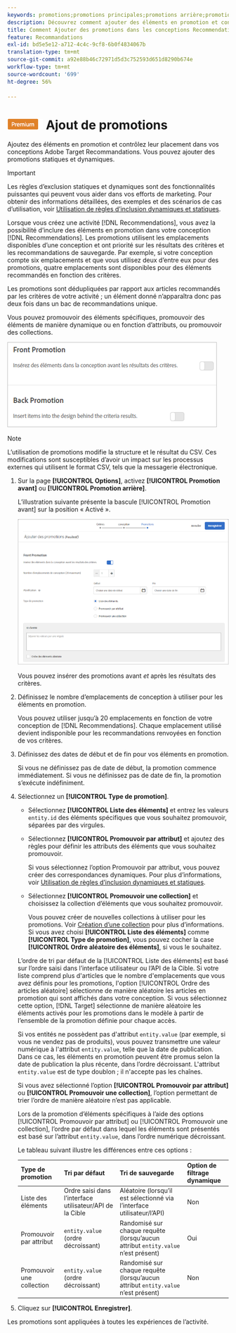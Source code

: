 ```yaml
---
keywords: promotions;promotions principales;promotions arrière;promotions type;liste d'articles;promotion par attribut;promotion d'une collection
description: Découvrez comment ajouter des éléments en promotion et contrôler leur emplacement dans vos conceptions de Recommendations [!DNL Target] Adobe. Vous pouvez ajouter des promotions statiques et dynamiques.
title: Comment Ajouter des promotions dans les conceptions Recommendations ?
feature: Recommandations
exl-id: bd5e5e12-a712-4c4c-9cf8-6b0f4834067b
translation-type: tm+mt
source-git-commit: a92e88b46c72971d5d3c752593d651d8290b674e
workflow-type: tm+mt
source-wordcount: '699'
ht-degree: 56%

---
```


# ![PREMIUM](/help/assets/premium.png) Ajout de promotions

Ajoutez des éléments en promotion et contrôlez leur placement dans vos conceptions Adobe Target Recommandations. Vous pouvez ajouter des promotions statiques et dynamiques.

>[!IMPORTANT]
>
>Les règles d’exclusion statiques et dynamiques sont des fonctionnalités puissantes qui peuvent vous aider dans vos efforts de marketing. Pour obtenir des informations détaillées, des exemples et des scénarios de cas d’utilisation, voir [Utilisation de règles d’inclusion dynamiques et statiques](/help/c-recommendations/c-algorithms/use-dynamic-and-static-inclusion-rules.md#concept_4CB5C0FA705D4E449BD0B37B3D987F9F).

Lorsque vous créez une activité [!DNL Recommendations], vous avez la possibilité d’inclure des éléments en promotion dans votre conception [!DNL Recommendations]. Les promotions utilisent les emplacements disponibles d’une conception et ont priorité sur les résultats des critères et les recommandations de sauvegarde. Par exemple, si votre conception compte six emplacements et que vous utilisez deux d’entre eux pour des promotions, quatre emplacements sont disponibles pour des éléments recommandés en fonction des critères.

Les promotions sont dédupliquées par rapport aux articles recommandés par les critères de votre activité ; un élément donné n’apparaîtra donc pas deux fois dans un bac de recommandations unique.

Vous pouvez promouvoir des éléments spécifiques, promouvoir des éléments de manière dynamique ou en fonction d’attributs, ou promouvoir des collections.

![](assets/add_promotion_toggles.png)

>[!NOTE]
>
>L’utilisation de promotions modifie la structure et le résultat du CSV. Ces modifications sont susceptibles d’avoir un impact sur les processus externes qui utilisent le format CSV, tels que la messagerie électronique.

1. Sur la page **[!UICONTROL Options]**, activez **[!UICONTROL Promotion avant]** ou **[!UICONTROL Promotion arrière]**.

   L’illustration suivante présente la bascule [!UICONTROL Promotion avant] sur la position « Activé ».

   ![Options d’ajout de promotion avant](/help/c-recommendations/t-create-recs-activity/assets/add_promotion_front.png)

   Vous pouvez insérer des promotions avant *et* après les résultats des critères.
1. Définissez le nombre d’emplacements de conception à utiliser pour les éléments en promotion.

   Vous pouvez utiliser jusqu’à 20 emplacements en fonction de votre conception de [!DNL Recommendations]. Chaque emplacement utilisé devient indisponible pour les recommandations renvoyées en fonction de vos critères.

1. Définissez des dates de début et de fin pour vos éléments en promotion.

   Si vous ne définissez pas de date de début, la promotion commence immédiatement. Si vous ne définissez pas de date de fin, la promotion s’exécute indéfiniment.

1. Sélectionnez un **[!UICONTROL Type de promotion]**.

   * Sélectionnez **[!UICONTROL Liste des éléments]** et entrez les valeurs `entity.id` des éléments spécifiques que vous souhaitez promouvoir, séparées par des virgules.

   * Sélectionnez **[!UICONTROL Promouvoir par attribut]** et ajoutez des règles pour définir les attributs des éléments que vous souhaitez promouvoir.

      Si vous sélectionnez l’option Promouvoir par attribut, vous pouvez créer des correspondances dynamiques. Pour plus d’informations, voir [Utilisation de règles d’inclusion dynamiques et statiques](/help/c-recommendations/c-algorithms/use-dynamic-and-static-inclusion-rules.md#concept_4CB5C0FA705D4E449BD0B37B3D987F9F).

   * Sélectionnez **[!UICONTROL Promouvoir une collection]** et choisissez la collection d’éléments que vous souhaitez promouvoir.

      Vous pouvez créer de nouvelles collections à utiliser pour les promotions. Voir [Création d’une collection](/help/c-recommendations/c-products/collections.md#task_1256DFF6842141FCAADD9E1428EF7F08) pour plus d’informations.
   Si vous avez choisi **[!UICONTROL Liste des éléments]** comme **[!UICONTROL Type de promotion]**, vous pouvez cocher la case **[!UICONTROL Ordre aléatoire des éléments]**, si vous le souhaitez.

   L’ordre de tri par défaut de la [!UICONTROL Liste des éléments] est basé sur l’ordre saisi dans l’interface utilisateur ou l’API de la Cible. Si votre liste comprend plus d&#39;articles que le nombre d&#39;emplacements que vous avez définis pour les promotions, l&#39;option [!UICONTROL Ordre des articles aléatoire] sélectionne de manière aléatoire les articles en promotion qui sont affichés dans votre conception. Si vous sélectionnez cette option, [!DNL Target] sélectionne de manière aléatoire les éléments activés pour les promotions dans le modèle à partir de l’ensemble de la promotion définie pour chaque accès.

   Si vos entités ne possèdent pas d&#39;attribut `entity.value` (par exemple, si vous ne vendez pas de produits), vous pouvez transmettre une valeur numérique à l&#39;attribut `entity.value`, telle que la date de publication. Dans ce cas, les éléments en promotion peuvent être promus selon la date de publication la plus récente, dans l’ordre décroissant. L&#39;attribut `entity.value` est de type doublon ; il n&#39;accepte pas les chaînes.

   Si vous avez sélectionné l’option **[!UICONTROL Promouvoir par attribut]** ou **[!UICONTROL Promouvoir une collection]**, l’option permettant de trier l’ordre de manière aléatoire n’est pas applicable.

   Lors de la promotion d’éléments spécifiques à l’aide des options [!UICONTROL Promouvoir par attribut] ou [!UICONTROL Promouvoir une collection], l’ordre par défaut dans lequel les éléments sont présentés est basé sur l’attribut `entity.value`, dans l’ordre numérique décroissant.

   Le tableau suivant illustre les différences entre ces options :

   | Type de promotion | Tri par défaut | Tri de sauvegarde | Option de filtrage dynamique |
   | --- | --- | --- | --- |
   | Liste des éléments | Ordre saisi dans l’interface utilisateur/API de la Cible | Aléatoire (lorsqu’il est sélectionné via l’interface utilisateur/l’API) | Non |
   | Promouvoir par attribut | `entity.value` (ordre décroissant) | Randomisé sur chaque requête (lorsqu’aucun attribut `entity.value` n’est présent) | Oui |
   | Promouvoir une collection | `entity.value` (ordre décroissant) | Randomisé sur chaque requête (lorsqu’aucun attribut `entity.value` n’est présent) | Non |

1. Cliquez sur **[!UICONTROL Enregistrer]**.

Les promotions sont appliquées à toutes les expériences de l’activité.

